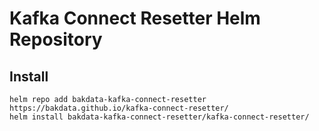 # Kafka Connect Resetter Helm Repository

## Install

```
helm repo add bakdata-kafka-connect-resetter https://bakdata.github.io/kafka-connect-resetter/
helm install bakdata-kafka-connect-resetter/kafka-connect-resetter/
```
